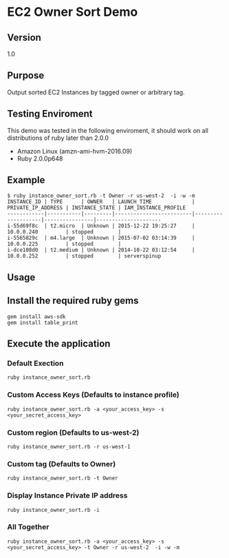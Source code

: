 # EC2 Owner Sort Demo
## Version
1.0
## Purpose
Output sorted EC2 Instances by tagged owner or arbitrary tag.

## Testing Enviroment
This demo was tested in the following enviroment, it should work on all distributions of ruby later than 2.0.0

- Amazon Linux  (amzn-ami-hvm-2016.09)
- Ruby 2.0.0p648

## Example
```
$ ruby instance_owner_sort.rb -t Owner -r us-west-2  -i -w -m
INSTANCE_ID | TYPE      | OWNER   | LAUNCH_TIME             | PRIVATE_IP_ADDRESS | INSTANCE_STATE | IAM_INSTANCE_PROFILE
------------|-----------|---------|-------------------------|--------------------|----------------|---------------------
i-55d69f8c  | t2.micro  | Unknown | 2015-12-22 19:25:27     | 10.0.0.240         | stopped        |
i-5565829c  | m4.large  | Unknown | 2015-07-02 03:14:39     | 10.0.0.225         | stopped        |
i-dce108d0  | t2.medium | Unknown | 2014-10-22 03:12:54     | 10.0.0.252         | stopped        | serverspinup
```
## Usage
## Install the required ruby gems

```
gem install aws-sdk
gem install table_print
```

## Execute the application
### Default Exection

```
ruby instance_owner_sort.rb
```

### Custom Access Keys (Defaults to instance profile)

```
ruby instance_owner_sort.rb -a <your_access_key> -s <your_secret_access_key>
```
### Custom region (Defaults to us-west-2)

```
ruby instance_owner_sort.rb -r us-west-1
```
### Custom tag (Defaults to Owner)

```
ruby instance_owner_sort.rb -t Owner
```

### Display Instance Private IP address

```
ruby instance_owner_sort.rb -i
```
### All Together

```
ruby instance_owner_sort.rb -a <your_access_key> -s <your_secret_access_key> -t Owner -r us-west-2  -i -w -m
```